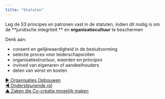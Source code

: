 ```yaml
---
title: "Statuten"
---
```



Leg de S3 principes en patronen vast in de statuten, indien dit nodig is om de **juridische integriteit ** en **organisatiecultuur** te beschermen

Denk aan:

- consent en gelijkwaardigheid in de besluitvorming
- selectie proces voor leiderschapsrollen
- organisatiestructuur, <dfn data-info="Waarden: Waardevolle principes die dienen als richtlijnen voor gewenst gedrag. Niet te verwarren met waarde (enkelvoud) in de context van een driver.">waarden</dfn> en <dfn data-info="Principe: Een basisidee of regel die richting geeft aan gedrag, of bepaalt of verklaard hoe iets gebeurt of werkt.">principes</dfn>
- invloed van eigenaren of aandeelhouders
- delen van winst en kosten

[&#9654; Organisaties Opbouwen](building-organizations.html)<br/>[&#9664; Ondersteunende rol](support-role.html)<br/>[&#9650; Zaken die Co-creatie mogelijk maken](enablers-of-collaboration.html)

